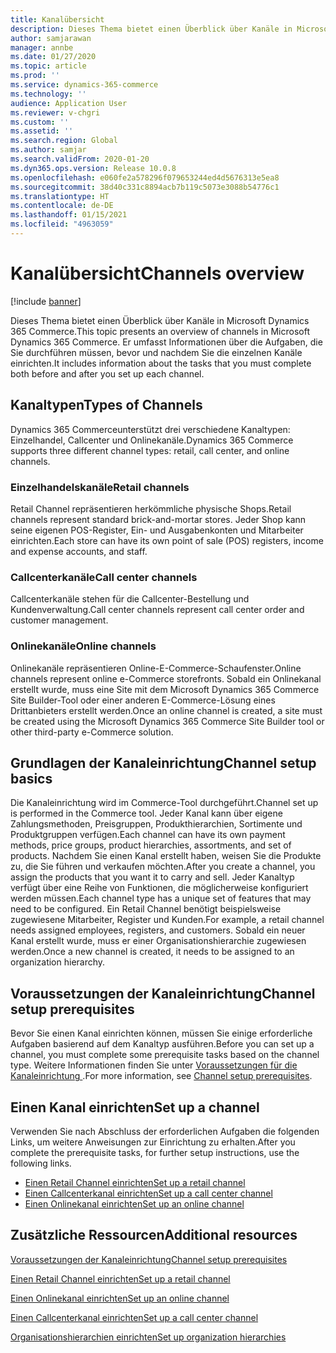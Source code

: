 ```yaml
---
title: Kanalübersicht
description: Dieses Thema bietet einen Überblick über Kanäle in Microsoft Dynamics 365 Commerce.
author: samjarawan
manager: annbe
ms.date: 01/27/2020
ms.topic: article
ms.prod: ''
ms.service: dynamics-365-commerce
ms.technology: ''
audience: Application User
ms.reviewer: v-chgri
ms.custom: ''
ms.assetid: ''
ms.search.region: Global
ms.author: samjar
ms.search.validFrom: 2020-01-20
ms.dyn365.ops.version: Release 10.0.8
ms.openlocfilehash: e060fe2a578296f079653244ed4d5676313e5ea8
ms.sourcegitcommit: 38d40c331c8894acb7b119c5073e3088b54776c1
ms.translationtype: HT
ms.contentlocale: de-DE
ms.lasthandoff: 01/15/2021
ms.locfileid: "4963059"
---
```

# <a name="channels-overview"></a><span data-ttu-id="016f9-103">Kanalübersicht</span><span class="sxs-lookup"><span data-stu-id="016f9-103">Channels overview</span></span>


[!include [banner](includes/banner.md)]

<span data-ttu-id="016f9-104">Dieses Thema bietet einen Überblick über Kanäle in Microsoft Dynamics 365 Commerce.</span><span class="sxs-lookup"><span data-stu-id="016f9-104">This topic presents an overview of channels in Microsoft Dynamics 365 Commerce.</span></span> <span data-ttu-id="016f9-105">Er umfasst Informationen über die Aufgaben, die Sie durchführen müssen, bevor und nachdem Sie die einzelnen Kanäle einrichten.</span><span class="sxs-lookup"><span data-stu-id="016f9-105">It includes information about the tasks that you must complete both before and after you set up each channel.</span></span>

## <a name="types-of-channels"></a><span data-ttu-id="016f9-106">Kanaltypen</span><span class="sxs-lookup"><span data-stu-id="016f9-106">Types of Channels</span></span>

<span data-ttu-id="016f9-107">Dynamics 365 Commerceunterstützt drei verschiedene Kanaltypen: Einzelhandel, Callcenter und Onlinekanäle.</span><span class="sxs-lookup"><span data-stu-id="016f9-107">Dynamics 365 Commerce supports three different channel types: retail, call center, and online channels.</span></span>

### <a name="retail-channels"></a><span data-ttu-id="016f9-108">Einzelhandelskanäle</span><span class="sxs-lookup"><span data-stu-id="016f9-108">Retail channels</span></span>

<span data-ttu-id="016f9-109">Retail Channel repräsentieren herkömmliche physische Shops.</span><span class="sxs-lookup"><span data-stu-id="016f9-109">Retail channels represent standard brick-and-mortar stores.</span></span> <span data-ttu-id="016f9-110">Jeder Shop kann seine eigenen POS-Register, Ein- und Ausgabenkonten und Mitarbeiter einrichten.</span><span class="sxs-lookup"><span data-stu-id="016f9-110">Each store can have its own point of sale (POS) registers, income and expense accounts, and staff.</span></span> 

### <a name="call-center-channels"></a><span data-ttu-id="016f9-111">Callcenterkanäle</span><span class="sxs-lookup"><span data-stu-id="016f9-111">Call center channels</span></span>

<span data-ttu-id="016f9-112">Callcenterkanäle stehen für die Callcenter-Bestellung und Kundenverwaltung.</span><span class="sxs-lookup"><span data-stu-id="016f9-112">Call center channels represent call center order and customer management.</span></span>

### <a name="online-channels"></a><span data-ttu-id="016f9-113">Onlinekanäle</span><span class="sxs-lookup"><span data-stu-id="016f9-113">Online channels</span></span>

<span data-ttu-id="016f9-114">Onlinekanäle repräsentieren Online-E-Commerce-Schaufenster.</span><span class="sxs-lookup"><span data-stu-id="016f9-114">Online channels represent online e-Commerce storefronts.</span></span> <span data-ttu-id="016f9-115">Sobald ein Onlinekanal erstellt wurde, muss eine Site mit dem Microsoft Dynamics 365 Commerce Site Builder-Tool oder einer anderen E-Commerce-Lösung eines Drittanbieters erstellt werden.</span><span class="sxs-lookup"><span data-stu-id="016f9-115">Once an online channel is created, a site must be created using the Microsoft Dynamics 365 Commerce Site Builder tool or other third-party e-Commerce solution.</span></span>

## <a name="channel-setup-basics"></a><span data-ttu-id="016f9-116">Grundlagen der Kanaleinrichtung</span><span class="sxs-lookup"><span data-stu-id="016f9-116">Channel setup basics</span></span>

<span data-ttu-id="016f9-117">Die Kanaleinrichtung wird im Commerce-Tool durchgeführt.</span><span class="sxs-lookup"><span data-stu-id="016f9-117">Channel set up is performed in the Commerce tool.</span></span> <span data-ttu-id="016f9-118">Jeder Kanal kann über eigene Zahlungsmethoden, Preisgruppen, Produkthierarchien, Sortimente und Produktgruppen verfügen.</span><span class="sxs-lookup"><span data-stu-id="016f9-118">Each channel can have its own payment methods, price groups, product hierarchies, assortments, and set of products.</span></span> <span data-ttu-id="016f9-119">Nachdem Sie einen Kanal erstellt haben, weisen Sie die Produkte zu, die Sie führen und verkaufen möchten.</span><span class="sxs-lookup"><span data-stu-id="016f9-119">After you create a channel, you assign the products that you want it to carry and sell.</span></span> <span data-ttu-id="016f9-120">Jeder Kanaltyp verfügt über eine Reihe von Funktionen, die möglicherweise konfiguriert werden müssen.</span><span class="sxs-lookup"><span data-stu-id="016f9-120">Each channel type has a unique set of features that may need to be configured.</span></span> <span data-ttu-id="016f9-121">Ein Retail Channel benötigt beispielsweise zugewiesene Mitarbeiter, Register und Kunden.</span><span class="sxs-lookup"><span data-stu-id="016f9-121">For example, a retail channel needs assigned employees, registers, and customers.</span></span> <span data-ttu-id="016f9-122">Sobald ein neuer Kanal erstellt wurde, muss er einer Organisationshierarchie zugewiesen werden.</span><span class="sxs-lookup"><span data-stu-id="016f9-122">Once a new channel is created, it needs to be assigned to an organization hierarchy.</span></span>

## <a name="channel-setup-prerequisites"></a><span data-ttu-id="016f9-123">Voraussetzungen der Kanaleinrichtung</span><span class="sxs-lookup"><span data-stu-id="016f9-123">Channel setup prerequisites</span></span>

<span data-ttu-id="016f9-124">Bevor Sie einen Kanal einrichten können, müssen Sie einige erforderliche Aufgaben basierend auf dem Kanaltyp ausführen.</span><span class="sxs-lookup"><span data-stu-id="016f9-124">Before you can set up a channel, you must complete some prerequisite tasks based on the channel type.</span></span> <span data-ttu-id="016f9-125">Weitere Informationen finden Sie unter [Voraussetzungen für die Kanaleinrichtung ](channels-prerequisites.md).</span><span class="sxs-lookup"><span data-stu-id="016f9-125">For more information, see [Channel setup prerequisites](channels-prerequisites.md).</span></span>

## <a name="set-up-a-channel"></a><span data-ttu-id="016f9-126">Einen Kanal einrichten</span><span class="sxs-lookup"><span data-stu-id="016f9-126">Set up a channel</span></span>

<span data-ttu-id="016f9-127">Verwenden Sie nach Abschluss der erforderlichen Aufgaben die folgenden Links, um weitere Anweisungen zur Einrichtung zu erhalten.</span><span class="sxs-lookup"><span data-stu-id="016f9-127">After you complete the prerequisite tasks, for further setup instructions, use the following links.</span></span>

- [<span data-ttu-id="016f9-128">Einen Retail Channel einrichten</span><span class="sxs-lookup"><span data-stu-id="016f9-128">Set up a retail channel</span></span>](channel-setup-retail.md)
- [<span data-ttu-id="016f9-129">Einen Callcenterkanal einrichten</span><span class="sxs-lookup"><span data-stu-id="016f9-129">Set up a call center channel</span></span>](channel-setup-callcenter.md)
- [<span data-ttu-id="016f9-130">Einen Onlinekanal einrichten</span><span class="sxs-lookup"><span data-stu-id="016f9-130">Set up an online channel</span></span>](channel-setup-online.md)

<!--
## Post-channel configuration

After you create a channel, you may need to complete some of the below tasks:

- [Add channel to an organizational hierarchy](add-channel-org-hierarchy.md)
- Set up fulfillment groups. (LINK TBD)
- Configure the POS registers for the store. (LINK TBD)
- Assign product assortments to the store. (LINK TBD)
- Process assortments to generate the list of products that are included in the assortment and to make the products available in the retail store. (LINK TBD)
- Send data such as number sequences, hardware profiles, and POS screen layouts to the Retail POS registers.(LINK TBD)
- Publish the retail store to send store data to Retail POS. (LINK TBD)
- Run the jobs to send the store data to Retail POS. (LINK TBD)
-->

## <a name="additional-resources"></a><span data-ttu-id="016f9-131">Zusätzliche Ressourcen</span><span class="sxs-lookup"><span data-stu-id="016f9-131">Additional resources</span></span>

[<span data-ttu-id="016f9-132">Voraussetzungen der Kanaleinrichtung</span><span class="sxs-lookup"><span data-stu-id="016f9-132">Channel setup prerequisites</span></span>](channels-prerequisites.md)

[<span data-ttu-id="016f9-133">Einen Retail Channel einrichten</span><span class="sxs-lookup"><span data-stu-id="016f9-133">Set up a retail channel</span></span>](channel-setup-retail.md)
    
[<span data-ttu-id="016f9-134">Einen Onlinekanal einrichten</span><span class="sxs-lookup"><span data-stu-id="016f9-134">Set up an online channel</span></span>](channel-setup-online.md)

[<span data-ttu-id="016f9-135">Einen Callcenterkanal einrichten</span><span class="sxs-lookup"><span data-stu-id="016f9-135">Set up a call center channel</span></span>](channel-setup-callcenter.md)

[<span data-ttu-id="016f9-136">Organisationshierarchien einrichten</span><span class="sxs-lookup"><span data-stu-id="016f9-136">Set up organization hierarchies</span></span>](channels-org-hierarchies.md)
